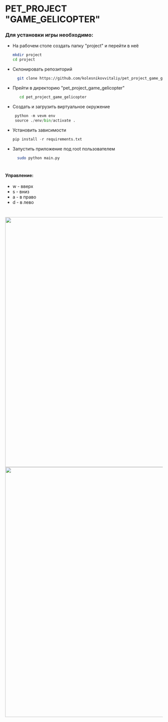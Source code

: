 # PET_PROJECT "GAME_GELICOPTER"

### Для установки игры необходимо:

* На рабочем столе создать папку "project" и перейти в неё
     ```bash
     mkdir project
     cd project
     ```  
* Склонировать репозиторий
   ```bash
     git clone https://github.com/kolesnikovvitaliy/pet_project_game_gelicopter.git
     ``` 
* Прейти в директорию "pet_project_game_gelicopter"
  ```bash
     cd pet_project_game_gelicopter
     ```  
* Создать и загрузить виртуальное окружение
    ```python
     python -m vevm env
     source ./env/bin/activate .
     ``` 
* Установить зависимости
    ```python
    pip install -r requirements.txt
     ``` 
* Запустить приложение под root пользователем
   ```bash
     sudo python main.py
     ``` 
#
#### Управление:
* w - вверх
* s - вниз
* a - в право
* d - в лево
#
<img align="right" src="https://github.com/kolesnikovvitaliy/pet_project_game_gelicopter/blob/main/img/scrin_1.png" width="800"/>
<img align="right" src="https://github.com/kolesnikovvitaliy/pet_project_game_gelicopter/blob/main/img/scrin_3.png" width="800"/>
